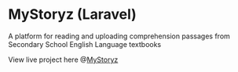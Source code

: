 # MyStoryz (Laravel)
<p>A platform for reading and uploading comprehension passages from Secondary School English Language textbooks</p>
<p>
    View live project here @<a href="http://mystoryz.herokuapp.com" target="_blank">MyStoryz</a>
</p>
